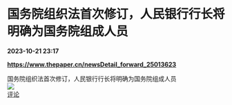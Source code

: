 # 国务院组织法首次修订，人民银行行长将明确为国务院组成人员

**2023-10-21 23:17**

**https://www.thepaper.cn/newsDetail_forward_25013623**

国务院组织法首次修订，人民银行行长将明确为国务院组成人员  
![](https://img3.chouti.com/CHOUTI_231021_CB242991B58840EC856929081DB6018E.jpg)  
[评论](https://m.chouti.com/link/40361383)